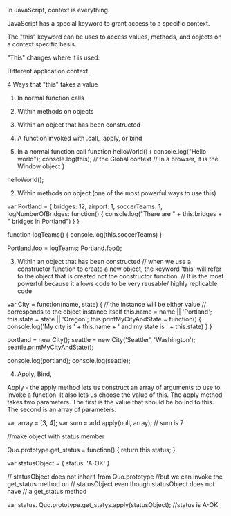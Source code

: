In JavaScript, context is everything.

JavaScript has a special keyword to grant access to a specific context.

The "this" keyword can be uses to access values, methods, and objects on a context specific basis. 

"This" changes where it is used. 


Different application context. 

4 Ways that "this" takes a value
1. In normal function calls
2. Within methods on objects
3. Within an object that has been constructed
4. A function invoked with .call, .apply, or bind

1. In a normal function call
function helloWorld() {
	console.log("Hello world");
	console.log(this); // the Global context // In a browser, it is the Window object
}

helloWorld();

2. Within methods on object (one of the most powerful ways to use this)

var Portland = {
	bridges: 12,
	airport: 1,
	soccerTeams: 1,
	logNumberOfBridges: function() {
		console.log("There are " + this.bridges + " bridges in Portland")
	}
}

function logTeams() {
	console.log(this.soccerTeams)
}

Portland.foo = logTeams;
Portland.foo();


3. Within an object that has been constructed
// when we use a constructor function to create a new object, the keyword 'this' will refer to the object that is created not the constructor function.
// It is the most powerful because it allows code to be very reusable/ highly replicable code

var City = function(name, state) {
	// the instance will be either value
	// corresponds to the object instance itself
	this.name = name || 'Portland';
	this.state = state || 'Oregon';
	this.printMyCityAndState = function() {
		console.log('My city is ' + this.name + ' and my state is ' + this.state)
	}
}

portland = new City();
seattle = new City('Seattler', 'Washington');
seattle.printMyCityAndState();

console.log(portland);
console.log(seattle);


4. Apply, Bind,

Apply - the apply method lets us construct an array of arguments to use to invoke a function. It also lets us choose the value of this. The apply method takes two parameters. The first is the value that should be bound to this. The second is an array of parameters.

var array = [3, 4];
var sum = add.apply(null, array); // sum is 7

//make object with status member

Quo.prototype.get_status = function() {
	return this.status;
}

var statusObject = {
	status: 'A-OK'
}

// statusObject does not inherit from Quo.prototype
//but we can invoke the get_status method on
// statusObject even though statusObject does not have
// a get_status method


var status. Quo.prototype.get_statys.apply(statusObject);
//status is A-OK